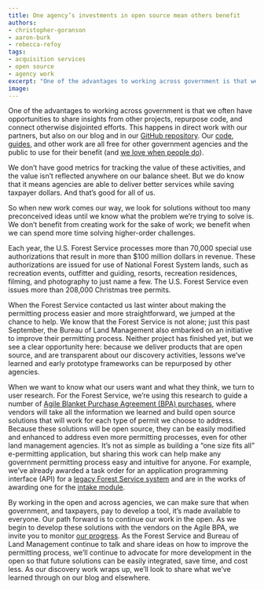 ```yaml
---
title: One agency’s investments in open source mean others benefit
authors:
- christopher-goranson
- aaron-burk
- rebecca-refoy
tags:
- acquisition services
- open source
- agency work
excerpt: "One of the advantages to working across government is that we often have opportunities to share insights from other projects, repurpose code, and connect otherwise disjointed efforts. This happens in direct work with our partners, but also on our blog and in our GitHub repository. Our code, guides, and other work are all free for other government agencies and the public to use for their benefit (and we love when people do)."
image:
---
```

One of the advantages to working across government is that we often have opportunities to share insights from other projects, repurpose code, and connect otherwise disjointed efforts. This happens in direct work with our partners, but also on our blog and in our [GitHub repository](https://github.com/18F/). Our [code](https://github.com/18F/open-source-guide), [guides](https://pages.18f.gov/guides/), and other work are all free for other government agencies and the public to use for their benefit (and [we love when people do](https://18f.gsa.gov/2016/01/06/tips-for-adapting-analytics-usa-gov/)).

We don’t have good metrics for tracking the value of these activities, and the value isn’t reflected anywhere on our balance sheet. But we do know that it means agencies are able to deliver better services while saving taxpayer dollars. And that’s good for all of us.

So when new work comes our way, we look for solutions without too many preconceived ideas until we know what the problem we’re trying to solve is. We don’t benefit from creating work for the sake of work; we benefit when we can spend more time solving higher-order challenges.

Each year, the U.S. Forest Service processes more than 70,000 special use authorizations that result in more than \$100 million dollars in revenue. These authorizations are issued for use of National Forest System lands, such as recreation events, outfitter and guiding, resorts, recreation residences, filming, and photography to just name a few. The U.S. Forest Service even issues more than 208,000 Christmas tree permits.

When the Forest Service contacted us last winter about making the permitting process easier and more straightforward, we jumped at the chance to help. We know that the Forest Service is not alone; just this past September, the Bureau of Land Management also embarked on an initiative to improve their permitting process. Neither project has finished yet, but we see a clear opportunity here: because we deliver products that are open source, and are transparent about our discovery activities, lessons we’ve learned and early prototype frameworks can be repurposed by other agencies.

When we want to know what our users want and what they think, we turn to user research. For the Forest Service, we’re using this research to guide a number of [Agile Blanket Purchase Agreement (BPA) purchases](https://18f.gsa.gov/2015/08/28/announcing-the-agile-BPA-awards/), where vendors will take all the information we learned and build open source solutions that will work for each type of permit we choose to address. Because these solutions will be open source, they can be easily modified and enhanced to address even more permitting processes, even for other land management agencies. It’s not as simple as building a “one size fits all” e-permitting application, but sharing this work can help make any government permitting process easy and intuitive for anyone. For example, we've already awarded a task order for an application programming interface (API) for a [legacy Forest Service system](https://github.com/18F/fs-middlelayer-api) and are in the works of awarding one for the [intake module](https://github.com/18F/bpa-fs-epermit-intake).

By working in the open and across agencies, we can make sure that when government, and taxpayers, pay to develop a tool, it’s made available to everyone. Our path forward is to continue our work in the open. As we begin to develop these solutions with the vendors on the Agile BPA, we invite you to monitor [our progress](https://github.com/18F/forest-service-prototype). As the Forest Service and Bureau of Land Management continue to talk and share ideas on how to improve the permitting process, we’ll continue to advocate for more development in the open so that future solutions can be easily integrated, save time, and cost less. As our discovery work wraps up, we’ll look to share what we’ve learned through on our blog and elsewhere.
